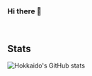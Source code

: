 ### Hi there 👋
<br />

## Stats
![Hokkaido's GitHub stats](https://github-readme-stats.vercel.app/api?username=HokkaidoInu&theme=panda&show_icons=true)
